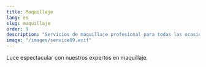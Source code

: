 ```yaml
---
title: Maquillaje
lang: es
slug: maquillaje
order: 9
description: "Servicios de maquillaje profesional para todas las ocasiones."
image: "/images/service09.avif"
---
```

Luce espectacular con nuestros expertos en maquillaje.
